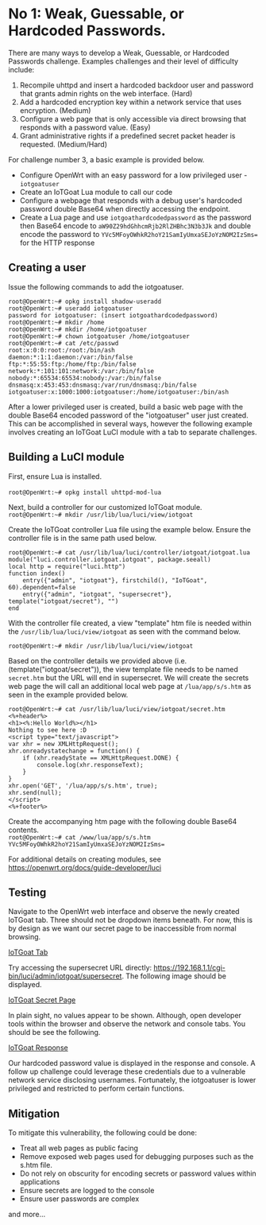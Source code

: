# No 1: Weak, Guessable, or Hardcoded Passwords.
There are many ways to develop a Weak, Guessable, or Hardcoded Passwords challenge. Examples challenges and their level of difficulty include:

1. Recompile uhttpd and insert a hardcoded backdoor user and password that grants admin rights on the web interface. (Hard)
2. Add a hardcoded encryption key within a network service that uses encryption. (Medium)
3. Configure a  web page that is only accessible via direct browsing that responds with a password value. (Easy)
4. Grant administrative rights if a predefined secret packet header is requested. (Medium/Hard)

For challenge number 3, a basic example is provided below.

- Configure OpenWrt with an easy password for a low privileged user - `iotgoatuser`
- Create an IoTGoat Lua module to call our code
- Configure a webpage that responds with a debug user's hardcoded password double Base64 when directly accessing the endpoint.
- Create a Lua page and use `iotgoathardcodedpassword` as the password then Base64 encode to `aW90Z29hdGhhcmRjb2RlZHBhc3N3b3Jk` and double encode the password to `YVc5MFoyOWhkR2hoY21SamIyUmxaSEJoYzNOM2IzSms=` for the HTTP response

## Creating a user
Issue the following commands to add the iotgoatuser.
```
root@OpenWrt:~# opkg install shadow-useradd
root@OpenWrt:~# useradd iotgoatuser
password for iotgoatuser: (insert iotgoathardcodedpassword)
root@OpenWrt:~# mkdir /home
root@OpenWrt:~# mkdir /home/iotgoatuser
root@OpenWrt:~# chown iotgoatuser /home/iotgoatuser
root@OpenWrt:~# cat /etc/passwd
root:x:0:0:root:/root:/bin/ash
daemon:*:1:1:daemon:/var:/bin/false
ftp:*:55:55:ftp:/home/ftp:/bin/false
network:*:101:101:network:/var:/bin/false
nobody:*:65534:65534:nobody:/var:/bin/false
dnsmasq:x:453:453:dnsmasq:/var/run/dnsmasq:/bin/false
iotgoatuser:x:1000:1000:iotgoatuser:/home/iotgoatuser:/bin/ash
```

After a lower privileged user is created, build a basic web page with the double Base64 encoded password of the "iotgoatuser" user just created. This can be accomplished in several ways, however the following example involves creating an IoTGoat LuCI module with a tab to separate challenges.

## Building a LuCI module

First, ensure Lua is installed. <br>   
`root@OpenWrt:~# opkg install uhttpd-mod-lua`

Next, build a controller for our customized IoTGoat module. <br>
`root@OpenWrt:~# mkdir /usr/lib/lua/luci/view/iotgoat`

Create the IoTGoat controller Lua file using the example below. Ensure the controller file is in the same path used below.  
```
root@OpenWrt:~# cat /usr/lib/lua/luci/controller/iotgoat/iotgoat.lua
module("luci.controller.iotgoat.iotgoat", package.seeall)
local http = require("luci.http")
function index()
    entry({"admin", "iotgoat"}, firstchild(), "IoTGoat", 60).dependent=false  
    entry({"admin", "iotgoat", "supersecret"}, template("iotgoat/secret"), "")
end
```
With the controller file created, a view "template" htm file is needed within the `/usr/lib/lua/luci/view/iotgoat` as seen with the command below. <br>

`root@OpenWrt:~# mkdir /usr/lib/lua/luci/view/iotgoat`

Based on the controller details we provided above (i.e. (template("iotgoat/secret")), the view template file needs to be named `secret.htm` but the URL will end in supersecret. We will create the secrets web page the will call an additional local web page at `/lua/app/s/s.htm` as seen in the example provided below.

```
root@OpenWrt:~# cat /usr/lib/lua/luci/view/iotgoat/secret.htm
<%+header%>                                                          
<h1><%:Hello World%></h1>
Nothing to see here :D
<script type="text/javascript">
var xhr = new XMLHttpRequest();
xhr.onreadystatechange = function() {
    if (xhr.readyState == XMLHttpRequest.DONE) {
        console.log(xhr.responseText);
    }
}
xhr.open('GET', '/lua/app/s/s.htm', true);
xhr.send(null);
</script>                                            
<%+footer%>
```
Create the accompanying htm page with the following double Base64 contents. <br>
`root@OpenWrt:~# cat /www/lua/app/s/s.htm
YVc5MFoyOWhkR2hoY21SamIyUmxaSEJoYzNOM2IzSms=`


For additional details on creating modules, see https://openwrt.org/docs/guide-developer/luci

## Testing

Navigate to the OpenWrt web interface and observe the newly created IoTGoat tab. Three should not be dropdown items beneath. For now, this is by design as we want our secret page to be inaccessible from normal browsing.

[IoTGoat Tab](/images/iotgoattab.png)

Try accessing the supersecret URL directly: https://192.168.1.1/cgi-bin/luci/admin/iotgoat/supersecret. The following image should be displayed.

[IoTGoat Secret Page](/images/iotgoatsecretpage.png)

In plain sight, no values appear to be shown. Although, open developer tools within the browser and observe the network and console tabs. You should be see the following.

[IoTGoat Response](/images/iotgoatsecretresponse.png)

Our hardcoded password value is displayed in the response and console. A follow up challenge could leverage these credentials due to a vulnerable network service disclosing usernames. Fortunately, the iotgoatuser  is lower privileged and restricted to perform certain functions.

## Mitigation
To mitigate this vulnerability, the following could be done:
- Treat all web pages as public facing
-  Remove exposed web pages used for debugging purposes such as the s.htm file. 
- Do not rely on obscurity for encoding secrets or password values within applications
- Ensure secrets are logged to the console
- Ensure user passwords are complex

and more...
